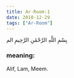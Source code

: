 ```yaml
---
title: Ar-Room:1
date: 2010-12-29
tags: ["Ar-Room"]
---
```

بِسْمِ اللَّهِ الرَّحْمَٰنِ الرَّحِيمِ الم
### meaning: 
Alif, Lam, Meem.
